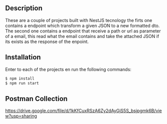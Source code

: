 
## Description

These are a couple of projects built with NestJS tecnology
the firts one contains a endpoint which transform a given JSON to a new formatted dto.
The second one contains a endpoint that receive a path or url as parameter of a email, this read what the email contains and take the attached JSON if its exists as the response of the enpoint. 

## Installation
Enter to each of the projects en run the following commands:
```bash
$ npm install
$ npm run start
```

## Postman Collection
https://drive.google.com/file/d/1kKfCuxRSzA6Zy2dAyGjS5S_bsjpgmk6B/view?usp=sharing
